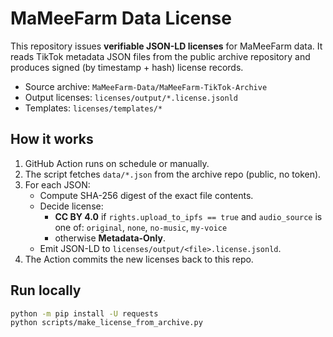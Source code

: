 # MaMeeFarm Data License

This repository issues **verifiable JSON-LD licenses** for MaMeeFarm data.
It reads TikTok metadata JSON files from the public archive repository and
produces signed (by timestamp + hash) license records.

- Source archive: `MaMeeFarm-Data/MaMeeFarm-TikTok-Archive`
- Output licenses: `licenses/output/*.license.jsonld`
- Templates: `licenses/templates/*`

## How it works
1. GitHub Action runs on schedule or manually.
2. The script fetches `data/*.json` from the archive repo (public, no token).
3. For each JSON:
   - Compute SHA-256 digest of the exact file contents.
   - Decide license:
     - **CC BY 4.0** if `rights.upload_to_ipfs == true` and `audio_source` is one of:
       `original`, `none`, `no-music`, `my-voice`
     - otherwise **Metadata-Only**.
   - Emit JSON-LD to `licenses/output/<file>.license.jsonld`.
4. The Action commits the new licenses back to this repo.

## Run locally
```bash
python -m pip install -U requests
python scripts/make_license_from_archive.py
